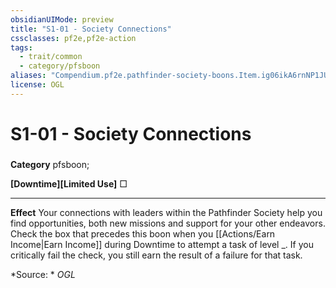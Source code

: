 ```yaml
---
obsidianUIMode: preview
title: "S1-01 - Society Connections"
cssclasses: pf2e,pf2e-action
tags:
  - trait/common
  - category/pfsboon
aliases: "Compendium.pf2e.pathfinder-society-boons.Item.ig06ikA6rnNP1JUb"
license: OGL
---
```

# S1-01 - Society Connections

### 

**Category** pfsboon; 




**\[Downtime\]\[Limited Use\]** □

* * *

**Effect** Your connections with leaders within the Pathfinder Society help you find opportunities, both new missions and support for your other endeavors. Check the box that precedes this boon when you [[Actions/Earn Income|Earn Income]] during Downtime to attempt a task of level \_. If you critically fail the check, you still earn the result of a failure for that task.

*Source: *
*OGL*